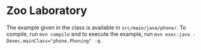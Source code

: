 # Zoo Laboratory

The example given in the class is available in `src/main/java/phone/`.
To compile, run `mvn compile` and to execute the example, run `mvn exec:java -Dexec.mainClass="phone.Phoning" -q`.
